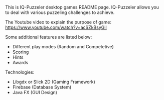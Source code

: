 This is IQ-Puzzeler desktop games README page.
IQ-Puzzeler allows you to deal with various puzzeling challenges to achieve.

The Youtube video to explain the purpose of game: https://www.youtube.com/watch?v=acSZkBsyGiI

Some additional features are listed below:
- Different play modes (Random and Competetive) 
- Scoring  
- Hints
- Awards

Technologies: 
- Libgdx or Slick 2D (Gaming Framework)
- Firebase (Database System)
- Java FX (GUI Design)


